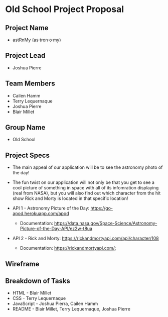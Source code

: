 # Old School Project Proposal 

## Project Name
* astRnMy (as·tron·o·my)

## Project Lead
* Joshua Pierre 

## Team Members
 * Cailen Hamm
 * Terry Lequernaque
 * Joshua Pierre
 * Blair Millet

## Group Name
* Old School 

## Project Specs
* The main appeal of our application will be to see the astronomy photo of the day! 
* The fun twist on our application will not only be that you get to see a cool picture of something in space with all of its infomration displaying (real from NASA), but you will also find out which character from the hit show Rick and Morty is located in that specific location!  

* API 1 - Astronomy Picture of the Day: https://go-apod.herokuapp.com/apod 
    * Documentation: https://data.nasa.gov/Space-Science/Astronomy-Picture-of-the-Day-API/ez2w-t8ua 
* API 2 - Rick and Morty: https://rickandmortyapi.com/api/character/108
    * Documentation: https://rickandmortyapi.com/; 

## Wireframe



## Breakdown of Tasks
* HTML - Blair Millet
* CSS - Terry Lequernaque
* JavaScript - Joshua Pierra, Cailen Hamm
* README - Blair Millet, Terry Lequernaque, Joshua Pierre



